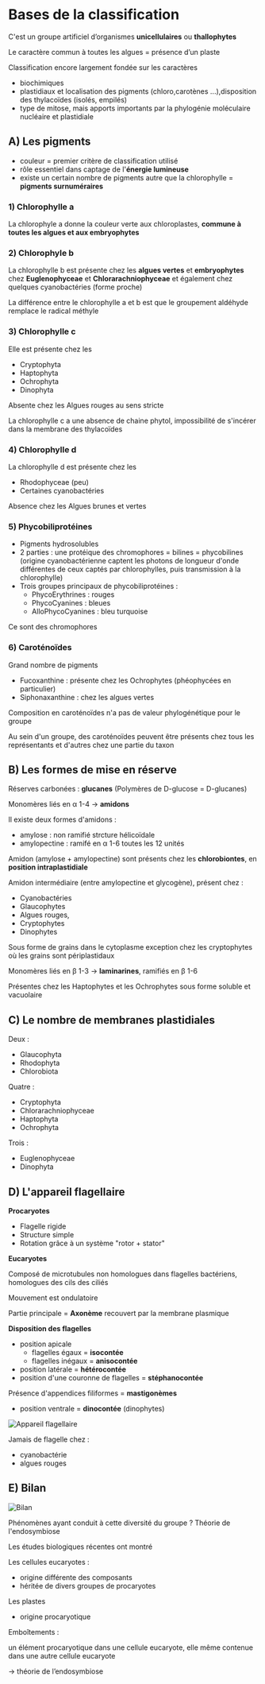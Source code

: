 # Bases de la classification

C'est un groupe artificiel d’organismes **unicellulaires** ou **thallophytes**

Le caractère commun à toutes les algues = présence d’un plaste

Classification encore largement fondée sur les caractères

* biochimiques
* plastidiaux et localisation des pigments (chloro,carotènes ...),disposition des thylacoïdes (isolés, empilés)
* type de mitose, mais apports importants par la phylogénie moléculaire nucléaire et plastidiale

## A) Les pigments 

* couleur = premier critère de classification utilisé
* rôle essentiel dans captage de l'**énergie lumineuse**
* existe un certain nombre de pigments autre que la chlorophylle = **pigments surnuméraires**

### 1) Chlorophylle a

La chlorophyle a donne la couleur verte aux chloroplastes, **commune à toutes les algues et aux embryophytes**

### 2) Chlorophyle b

La chlorophylle b est présente chez les **algues vertes** et **embryophytes** chez **Euglenophyceae** et **Chlorarachniophyceae** et également chez quelques cyanobactéries (forme proche)

La différence entre le chlorophylle a et b est que le groupement aldéhyde remplace le radical méthyle

### 3) Chlorophylle c

Elle est présente chez les 

* Cryptophyta
* Haptophyta
* Ochrophyta
* Dinophyta

Absente chez les Algues rouges au sens stricte

La chlorophylle c a une absence de chaine phytol, impossibilité de s'incérer dans la membrane des thylacoïdes

### 4) Chlorophylle d

La chlorophylle d est présente chez les

* Rhodophyceae (peu)
* Certaines cyanobactéries

Absence chez les Algues brunes et vertes

### 5) Phycobiliprotéines

* Pigments hydrosolubles
* 2 parties :  une protéique des chromophores  = bilines = phycobilines (origine cyanobactérienne captent les photons de longueur d'onde différentes de ceux captés par chlorophylles, puis transmission à la chlorophylle)
* Trois groupes principaux de phycobiliprotéines :
	* PhycoErythrines : rouges
	* PhycoCyanines : bleues
	* AlloPhycoCyanines : bleu turquoise 
	
Ce sont des chromophores

### 6) Caroténoïdes

Grand nombre de pigments

* Fucoxanthine : présente chez les Ochrophytes (phéophycées en particulier)
* Siphonaxanthine : chez les algues vertes

Composition en caroténoïdes n'a pas de valeur phylogénétique pour le groupe

Au sein d'un groupe, des caroténoïdes peuvent être présents chez tous les représentants et d'autres chez une partie du taxon

## B) Les formes de mise en réserve

Réserves carbonées : **glucanes** (Polymères de D-glucose = D-glucanes)

Monomères liés en α 1-4 -> **amidons**

Il existe deux formes d'amidons :

* amylose : non ramifié strcture hélicoïdale
* amylopectine : ramifé en α 1-6 toutes les 12 unités

Amidon (amylose + amylopectine) sont présents chez les **chlorobiontes**, en **position intraplastidiale**

Amidon intermédiaire (entre amylopectine et glycogène), présent chez :

* Cyanobactéries
* Glaucophytes
* Algues rouges, 
* Cryptophytes
* Dinophytes

Sous forme de grains dans le cytoplasme exception chez les cryptophytes où les grains sont périplastidaux

Monomères liés en β 1-3 -> **laminarines**, ramifiés en β 1-6

Présentes chez les Haptophytes et les Ochrophytes sous forme soluble et vacuolaire

## C) Le nombre de membranes plastidiales

Deux :    

* Glaucophyta
* Rhodophyta
* Chlorobiota

Quatre :  

* Cryptophyta
* Chlorarachniophyceae
* Haptophyta
* Ochrophyta

Trois :

* Euglenophyceae
* Dinophyta

## D) L'appareil flagellaire

**Procaryotes**

* Flagelle rigide
* Structure simple
* Rotation grâce à un système "rotor + stator"

**Eucaryotes**

Composé de microtubules non homologues dans flagelles bactériens, homologues des cils des ciliés

Mouvement est ondulatoire

Partie principale = **Axonème** recouvert par la membrane plasmique

**Disposition des flagelles**

* position apicale
	* flagelles égaux = **isocontée**
    * flagelles inégaux = **anisocontée**
* position latérale = **hétérocontée**
* position d'une couronne de flagelles = **stéphanocontée**

Présence d'appendices filiformes = **mastigonèmes**

* position ventrale = **dinocontée** (dinophytes)

![Appareil flagellaire](Images/fl.JPG)

Jamais de flagelle chez :

* cyanobactérie
* algues rouges

## E) Bilan

![Bilan](Images/bilan.JPG)

Phénomènes ayant conduit à cette diversité du groupe ? Théorie de l'endosymbiose

Les études biologiques récentes ont montré

Les cellules eucaryotes :

- origine différente des composants 
- héritée de divers groupes de procaryotes

Les plastes

- origine procaryotique 

Emboîtements : 

un élément procaryotique dans une cellule eucaryote, elle même contenue dans une autre cellule eucaryote


-> théorie de l’endosymbiose

